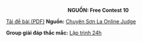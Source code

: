 **<center>NGUỒN: Free Contest 10</center>**

[Tải đề bài (PDF)](/statements/2075/charm.pdf)
**Nguồn:** [Chuyên Sơn La Online Judge](http://csloj.ddns.net/)

**Group giải đáp thắc mắc:** [Lập trình 24h](https://www.facebook.com/groups/1386904321519984)